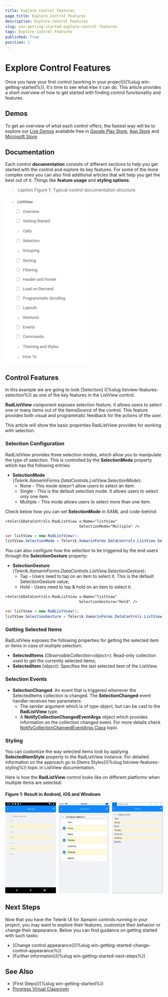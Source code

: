 ```yaml
---
title: Explore Control Features
page_title: Explore Control Features
description: Explore Control Features
slug: win-getting-started-explore-control-features
tags: Explore Control Features
published: True
position: 2
---
```


# Explore Control Features

Once you have your first control [working in your project]({%slug win-getting-started%}), it's time to see what else it can do. This article provides a short overview of how to get started with finding control functionality and features.

## Demos

To get an overview of what each control offers, the fastest way will be to explore our [Live Demos](https://www.telerik.com/support/demos#mobile) availabile free in [Google Play Store](https://play.google.com/store/apps/details?id=com.telerik.xamarin&hl=en), [App Store](https://apps.apple.com/dm/app/telerik-ui-for-xamarin-examples/id1083924868) and [Microsoft Store](https://www.microsoft.com/en-us/store/p/telerik-ui-for-xamarin-examples/9pld1kn2tcxs).

## Documentation

Each control __documentation__ consists of different sections to help you get started with the control and explore its key features. For some of the more complex ones you can also find additional articles that will help you get the best out of it. Things like __feature usage__ and __styling options__.

>caption Figure 1: Typical control documentation structure

![Typical control documentation structure](images/typical-control-docs-structure.png "Typical control documentation structure")

## Control Features

In this example we are going to look [Selection] ({%slug listview-features-selection%}) as one of the key features in the ListView control.

**RadListView** component exposes selection feature. It allows users to select one or many items out of the ItemsSource of the control. This feature provides both visual and programmatic feedback for the actions of the user. 

This article will show the basic properties RadListView provides for working with selection.

### Selection Configuration

RadListView provides three selection modes, which allow you to manipulate the type of selection. This is controlled by the **SelectionMode** property which has the following entries:

- **SelectionMode** (*Telerik.XamarinForms.DataControls.ListView.SelectionMode*): 
	- None - This mode doesn't allow users to select an item. 
	- Single - This is the default selection mode. It allows users to select only one item.
	- Multiple - This mode allows users to select more than one item. 

Check below how you can set **SelectionMode** in XAML and code-behind:

```XAML
<telerikDataControls:RadListView x:Name="listView"
                                 SelectionMode="Multiple" />
```
```C#
var listView = new RadListView();
listView.SelectionMode = Telerik.XamarinForms.DataControls.ListView.SelectionMode.Multiple;
```
			
You can also configure how the selection to be triggered by the end users through the **SelectionGesture** property:

- **SelectionGesture** (*Telerik.XamarinForms.DataControls.ListView.SelectionGesture*):
	- Tap - Users need to tap on an item to select it. This is the default SelectionGesture value;
	- Hold - Users need to tap & hold on an item to select it.

```XAML	
<telerikDataControls:RadListView x:Name="listView"
                                 SelectionGesture="Hold" />
```
```C#
var listView = new RadListView();
listView.SelectionGesture = Telerik.XamarinForms.DataControls.ListView.SelectionGesture.Hold;
```

### Getting Selected Items

RadListView exposes the following properties for getting the selected item or items in case of multiple selection:

- **SelectedItems** (*ObservableCollection&lt;object&gt;*): Read-only collection used to get the currently selected items;
- **SelectedItem** (*object*): Specifies the last selected item of the ListView.

### Selection Events
	
- **SelectionChanged**: An event that is triggered whenever the SelectedItems collection is changed. The __SelectionChanged__ event handler receives two parameters:
	* The sender argument which is of type object, but can be cast to the __RadListView__ type.
	* A __NotifyCollectionChangedEventArgs__ object which provides information on the collection changed event. For more details check [NotifyCollectionChangedEventArgs Class](https://docs.microsoft.com/en-us/dotnet/api/system.collections.specialized.notifycollectionchangedeventargs) topic.

### Styling

You can customize the way selected items look by applying **SelectedItemStyle** property to the RadListView instance. For detailed information on the approach go to [Items Styles]({%slug listview-features-styling%}) topic in ListView documentation.

Here is how the **RadListView** control looks like on different platforms when multiple items are selected:

#### __Figure 1: Result in Android, iOS and Windows__
![MultipleSelection](images/listview-features-selection-multiple.png "Multiple Selection")

## Next Steps

Now that you have the Telerik UI for Xamarin controls running in your project, you may want to explore their features, customize their behavior or change their appearance. Below you can find guidance on getting started with such tasks:

* [Change control appearance]({%slug win-getting-started-change-control-appearance%})
* [Further information]({%slug win-getting-started-next-steps%})

## See Also

* [First Steps]({%slug win-getting-started%})
* [Progress Virtual Classroom](https://www.telerik.com/account/support/virtual-classroom)
